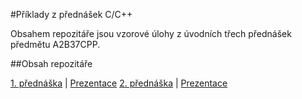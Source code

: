 #Příklady z přednášek C/C++

Obsahem repozitáře jsou vzorové úlohy z úvodních třech přednášek předmětu A2B37CPP.

##Obsah repozitáře

[1. přednáška](https://github.com/standav/c-cpp/tree/master/prednasky/01) | [Prezentace](http://goo.gl/kkUucJ)
[2. přednáška]() | [Prezentace](http://goo.gl/BRCDUX)


